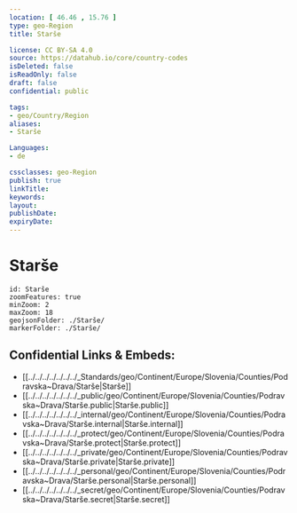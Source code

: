 ```yaml
---
location: [ 46.46 , 15.76 ] 
type: geo-Region
title: Starše

license: CC BY-SA 4.0
source: https://datahub.io/core/country-codes
isDeleted: false
isReadOnly: false
draft: false
confidential: public

tags:
- geo/Country/Region
aliases:
- Starše

Languages:
- de

cssclasses: geo-Region
publish: true
linkTitle: 
keywords: 
layout: 
publishDate: 
expiryDate: 
---
```


# Starše

```leaflet
id: Starše
zoomFeatures: true 
minZoom: 2 
maxZoom: 18
geojsonFolder: ./Starše/
markerFolder: ./Starše/
```


## Confidential Links & Embeds: 
- [[../../../../../../../_Standards/geo/Continent/Europe/Slovenia/Counties/Podravska~Drava/Starše|Starše]] 
- [[../../../../../../../_public/geo/Continent/Europe/Slovenia/Counties/Podravska~Drava/Starše.public|Starše.public]] 
- [[../../../../../../../_internal/geo/Continent/Europe/Slovenia/Counties/Podravska~Drava/Starše.internal|Starše.internal]] 
- [[../../../../../../../_protect/geo/Continent/Europe/Slovenia/Counties/Podravska~Drava/Starše.protect|Starše.protect]] 
- [[../../../../../../../_private/geo/Continent/Europe/Slovenia/Counties/Podravska~Drava/Starše.private|Starše.private]] 
- [[../../../../../../../_personal/geo/Continent/Europe/Slovenia/Counties/Podravska~Drava/Starše.personal|Starše.personal]] 
- [[../../../../../../../_secret/geo/Continent/Europe/Slovenia/Counties/Podravska~Drava/Starše.secret|Starše.secret]] 

